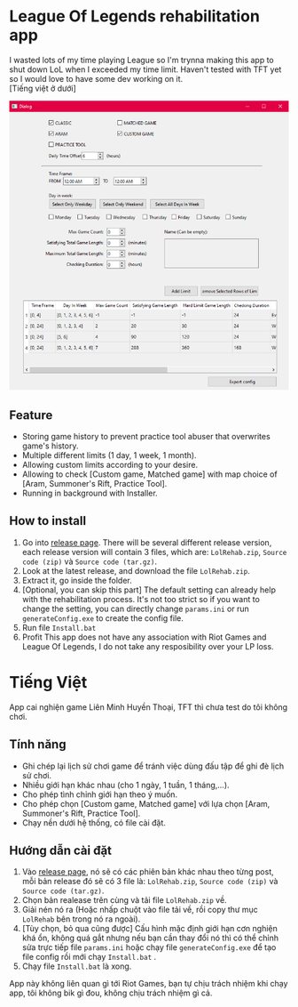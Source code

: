 # League Of Legends rehabilitation app  
I wasted lots of my time playing League so I'm trynna making this app to shut down LoL when I exceeded my time limit. Haven't tested with TFT yet so I would love to have some dev working on it.  
\[Tiếng việt ở dưới]  
  
![GUI Image](Github%20README%20Resources/1.PNG?raw=true "Title")
## Feature
- Storing game history to prevent practice tool abuser that overwrites game's history.
- Multiple different limits (1 day, 1 week, 1 month).
- Allowing custom limits according to your desire.
- Allowing to check [Custom game, Matched game] with map choice of [Aram, Summoner's Rift, Practice Tool].
- Running in background with Installer.
  
## How to install
1. Go into [release page](https://github.com/Gia-Huynh/league-rehab-app/releases). There will be several different release version, each release version will contain 3 files, which are: `LolRehab.zip`, `Source code (zip)` và `Source code (tar.gz)`.
2. Look at the latest release, and download the file `LolRehab.zip`.
3. Extract it, go inside the folder.
4. [Optional, you can skip this part] The default setting can already help with the rehabilitation process. It's not too strict so if you want to change the setting, you can directly change `params.ini` or run `generateConfig.exe` to create the config file.
5. Run file `Install.bat`
6. Profit
This app does not have any association with Riot Games and League Of Legends, I do not take any resposibility over your LP loss.
# Tiếng Việt
 App cai nghiện game Liên Minh Huyền Thoại, TFT thì chưa test do tôi không chơi. 
 
## Tính năng  
- Ghi chép lại lịch sử chơi game để tránh việc dùng đấu tập để ghi đè lịch sử chơi. 
- Nhiều giới hạn khác nhau (cho 1 ngày, 1 tuần, 1 tháng,...).
- Cho phép tình chỉnh giới hạn theo ý muốn.
- Cho phép chọn [Custom game, Matched game] với lựa chọn [Aram, Summoner's Rift, Practice Tool].
- Chạy nền dưới hệ thống, có file cài đặt.

## Hướng dẫn cài đặt  
1. Vào [release page](https://github.com/Gia-Huynh/league-rehab-app/releases), nó sẽ có các phiên bản khác nhau theo từng post, mỗi bản release đó sẽ có 3 file là: `LolRehab.zip`, `Source code (zip)` và `Source code (tar.gz)`.
2. Chọn bản realease trên cùng và tải file `LolRehab.zip` về.
3. Giải nén nó ra (Hoặc nhấp chuột vào file tải về, rồi copy thư mục `LolRehab` bên trong nó ra ngoài).
4. [Tùy chọn, bỏ qua cũng được] Cấu hình mặc định giới hạn cơn nghiện khá ổn, không quá gắt nhưng nếu bạn cần thay đổi nó thì có thể chỉnh sửa trực tiếp file `params.ini` hoặc chạy file `generateConfig.exe` để tạo file config rồi mới chạy `Install.bat` .
5. Chạy file `Install.bat` là xong.

App này không liên quan gì tới Riot Games, bạn tự chịu trách nhiệm khi chạy app, tôi không bik gì đou, không chịu trách nhiệm gì cả.
